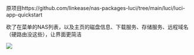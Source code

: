原项目https://github.com/linkease/nas-packages-luci/tree/main/luci/luci-app-quickstart

砍了在菜单的NAS列表，以及主页的磁盘信息、下载服务、存储服务、远程域名（硬路由没这些），让界面更简洁


![](https://raw.githubusercontent.com/sheip9/luci-app-quickstart-lite/main/screenshot.png)
